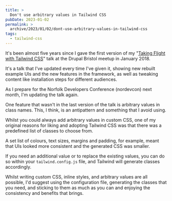 ```yaml
---
title: >
  Don't use arbitrary values in Tailwind CSS
pubDate: 2023-01-02
permalink: >
  archive/2023/01/02/dont-use-arbitrary-values-in-tailwind-css
tags:
  - tailwind-css
---
```


It's been almost five years since I gave the first version of my "[Taking Flight with Tailwind CSS](https://www.oliverdavies.uk/talks/taking-flight-with-tailwind-css)" talk at the Drupal Bristol meetup in January 2018.

It's a talk that I've updated every time I've given it, showing new rebuilt example UIs and the new features in the framework, as well as tweaking content like installation steps for different audiences.

As I prepare for the Norfolk Developers Conference (nordevcon) next month, I'm updating the talk again.

One feature that wasn't in the last version of the talk is arbitrary values in class names. This, I think, is an antipattern and something that I avoid using.

Whilst you could always add arbitrary values in custom CSS, one of my original reasons for liking and adopting Tailwind CSS was that there was a predefined list of classes to choose from.

A set list of colours, text sizes, margins and padding, for example, meant that UIs looked more consistent and the generated CSS was smaller.

If you need an additional value or to replace the existing values, you can do so within your `tailwind.config.js` file, and Tailwind will generate classes accordingly.

Whilst writing custom CSS, inline styles, and arbitrary values are all possible, I'd suggest using the configuration file, generating the classes that you need, and sticking to them as much as you can and enjoying the consistency and benefits that brings.
